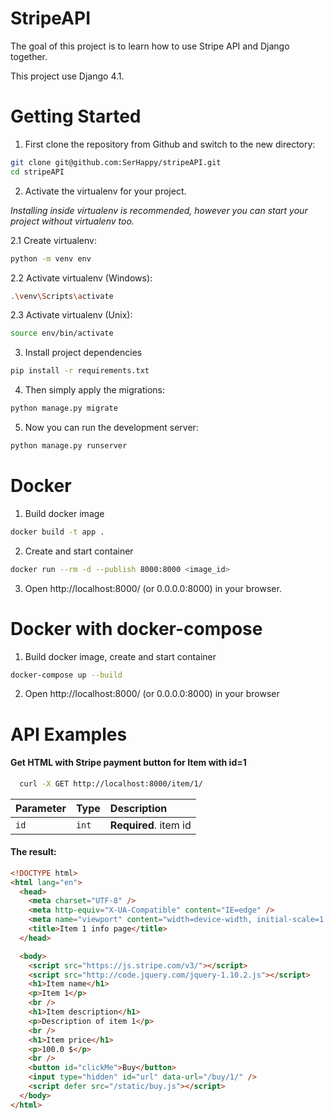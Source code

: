 # StripeAPI

The goal of this project is to learn how to use Stripe API and Django together.

This project use Django 4.1.

# Getting Started

1. First clone the repository from Github and switch to the new directory:

```bash
git clone git@github.com:SerHappy/stripeAPI.git
cd stripeAPI
```

2. Activate the virtualenv for your project.

_Installing inside virtualenv is recommended, however you can start your project without virtualenv too._

2.1 Create virtualenv:

```bash
python -m venv env
```

2.2 Activate virtualenv (Windows):

```bash
.\venv\Scripts\activate
```

2.3 Activate virtualenv (Unix):

```bash
source env/bin/activate
```

3. Install project dependencies

```bash
pip install -r requirements.txt
```

4. Then simply apply the migrations:

```bash
python manage.py migrate
```

5. Now you can run the development server:

```bash
python manage.py runserver
```
# Docker

1. Build docker image

```bash
docker build -t app .
```

2. Create and start container

```bash
docker run --rm -d --publish 8000:8000 <image_id>
```

3. Open http://localhost:8000/ (or 0.0.0.0:8000) in your browser.

# Docker with docker-compose

1. Build docker image, create and start container

```bash
docker-compose up --build
```
2. Open http://localhost:8000/ (or 0.0.0.0:8000) in your browser

# API Examples

#### Get HTML with Stripe payment button for Item with id=1

```bash
  curl -X GET http://localhost:8000/item/1/
```

| Parameter | Type  |     Description       |
| :-------- | :---- | :-------------------- |
|   `id`    | `int` | **Required**. item id |

#### The result:

```html
<!DOCTYPE html>
<html lang="en">
  <head>
    <meta charset="UTF-8" />
    <meta http-equiv="X-UA-Compatible" content="IE=edge" />
    <meta name="viewport" content="width=device-width, initial-scale=1.0" />
    <title>Item 1 info page</title>
  </head>

  <body>
    <script src="https://js.stripe.com/v3/"></script>
    <script src="http://code.jquery.com/jquery-1.10.2.js"></script>
    <h1>Item name</h1>
    <p>Item 1</p>
    <br />
    <h1>Item description</h1>
    <p>Description of item 1</p>
    <br />
    <h1>Item price</h1>
    <p>100.0 $</p>
    <br />
    <button id="clickMe">Buy</button>
    <input type="hidden" id="url" data-url="/buy/1/" />
    <script defer src="/static/buy.js"></script>
  </body>
</html>
```
